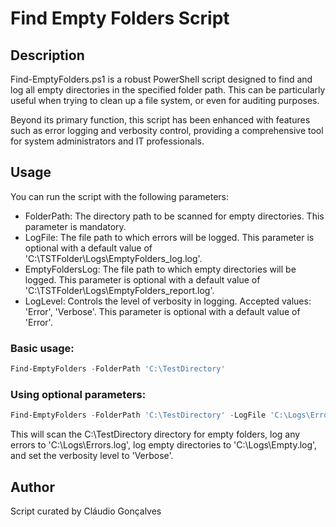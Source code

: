 # Find Empty Folders Script
## Description
Find-EmptyFolders.ps1 is a robust PowerShell script designed to find and log all empty directories in the specified folder path. This can be particularly useful when trying to clean up a file system, or even for auditing purposes.

Beyond its primary function, this script has been enhanced with features such as error logging and verbosity control, providing a comprehensive tool for system administrators and IT professionals.

## Usage
You can run the script with the following parameters:

- FolderPath: The directory path to be scanned for empty directories. This parameter is mandatory.
- LogFile: The file path to which errors will be logged. This parameter is optional with a default value of 'C:\TSTFolder\Logs\EmptyFolders_log.log'.
- EmptyFoldersLog: The file path to which empty directories will be logged. This parameter is optional with a default value of 'C:\TSTFolder\Logs\EmptyFolders_report.log'.
- LogLevel: Controls the level of verbosity in logging. Accepted values: 'Error', 'Verbose'. This parameter is optional with a default value of 'Error'.

### Basic usage:

```powershell
Find-EmptyFolders -FolderPath 'C:\TestDirectory'
```
### Using optional parameters:
```powershell
Find-EmptyFolders -FolderPath 'C:\TestDirectory' -LogFile 'C:\Logs\Errors.log' -EmptyFoldersLog 'C:\Logs\Empty.log' -LogLevel 'Verbose'
```
This will scan the C:\TestDirectory directory for empty folders, log any errors to 'C:\Logs\Errors.log', log empty directories to 'C:\Logs\Empty.log', and set the verbosity level to 'Verbose'.

## Author
Script curated by Cláudio Gonçalves

